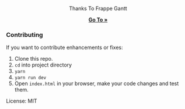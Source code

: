 <div align="center">
    <p>Thanks To Frappe Gantt</p>
    <a href="https://frappe.github.io/gantt">
        <b>Go To »</b>
    </a>
</div>

### Contributing

If you want to contribute enhancements or fixes:

1. Clone this repo.
2. `cd` into project directory
3. `yarn`
4. `yarn run dev`
5. Open `index.html` in your browser, make your code changes and test them.

License: MIT
